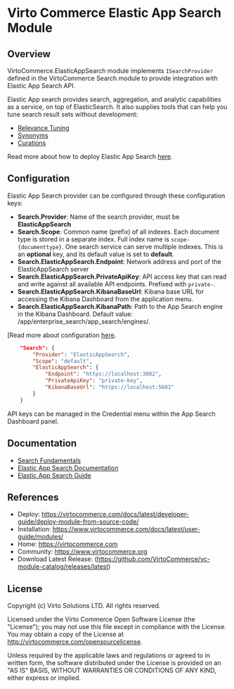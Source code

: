 # Virto Commerce Elastic App Search Module 

## Overview
VirtoCommerce.ElasticAppSearch module implements `ISearchProvider` defined in the VirtoCommerce Search module to provide integration with Elastic App Search API.

Elastic App search provides search, aggregation, and analytic capabilities as a service, on top of ElasticSearch. It also supplies tools that can help you tune search result sets without development:

* [Relevance Tuning](https://www.elastic.co/guide/en/app-search/current/precision-tuning.html/)
* [Synonyms](https://www.elastic.co/guide/en/app-search/current/synonyms-guide.html/)
* [Curations](https://www.elastic.co/guide/en/app-search/current/curations-guide.html/)

Read more about how to deploy Elastic App Search [here](https://www.elastic.co/guide/en/app-search/current/installation.html).

## Configuration
Elastic App Search provider can be configured through these configuration keys:

+ **Search.Provider**: Name of the search provider, must be **ElasticAppSearch**
+ **Search.Scope**: Common name (prefix) of all indexes. Each document type is stored in a separate index. Full index name is `scope-{documenttype}`. One search service can serve multiple indexes. This is an **optional** key, and its default value is set to **default**.
+ **Search.ElasticAppSearch.Endpoint**: Network address and port of the ElasticAppSearch server
+ **Search.ElasticAppSearch.PrivateApiKey**: API access key that can read and write against all available API endpoints. Prefixed with `private-`.
+ **Search.ElasticAppSearch.KibanaBaseUrl**: Kibana base URL for accessing the Kibana Dashboard from the application menu. 
+ **Search.ElasticAppSearch.KibanaPath**: Path to the App Search engine in the Kibana Dashboard. Default value: /app/enterprise_search/app_search/engines/.

[Read more about configuration [here](https://virtocommerce.com/docs/user-guide/configuration-settings/).

```json
    "Search": {
        "Provider": "ElasticAppSearch",
        "Scope": "default",
        "ElasticAppSearch": {
			"Endpoint": "https://localhost:3002",
        	"PrivateApiKey": "private-key",
            "KibanaBaseUrl": "https://localhost:5601"
        }
    }
```

API keys can be managed in the Credential menu within the App Search Dashboard panel.

## Documentation

* [Search Fundamentals](https://virtocommerce.com/docs/fundamentals/search/)
* [Elastic App Search Documentation](https://www.elastic.co/guide/en/app-search/8.1/index.html)
* [Elastic App Search Guide](./docs/eas-setup-guide.md)

## References

* Deploy: https://virtocommerce.com/docs/latest/developer-guide/deploy-module-from-source-code/
* Installation: https://www.virtocommerce.com/docs/latest/user-guide/modules/
* Home: https://virtocommerce.com
* Community: https://www.virtocommerce.org
* Download Latest Release: (https://github.com/VirtoCommerce/vc-module-catalog/releases/latest)

## License

Copyright (c) Virto Solutions LTD.  All rights reserved.

Licensed under the Virto Commerce Open Software License (the "License"); you
may not use this file except in compliance with the License. You may
obtain a copy of the License at <http://virtocommerce.com/opensourcelicense>.

Unless required by the applicable laws and regulations or agreed to in written form, the software
distributed under the License is provided on an "AS IS" BASIS,
WITHOUT WARRANTIES OR CONDITIONS OF ANY KIND, either express or
implied.
